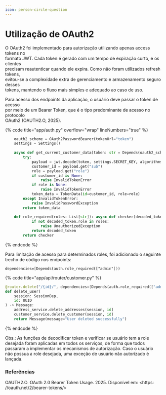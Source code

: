 ```yaml
---
icon: person-circle-question
---
```


# Utilização de OAuth2

O OAuth2 foi implementado para autorização utilizando apenas access tokens no\
formato JWT. Cada token é gerado com um tempo de expiração curto, e os clientes\
precisam reautenticar quando ele expira. Como não foram utilizados refresh tokens,\
evitou-se a complexidade extra de gerenciamento e armazenamento seguro desses\
tokens, mantendo o fluxo mais simples e adequado ao caso de uso.

Para acesso dos endpoints da aplicação, o usuário deve passar o token de acesso\
por meio de um Bearer Token, que é o tipo predominante de acesso no protocolo\
OAuth2 (OAUTH2.O, 2025).

{% code title="app/auth.py" overflow="wrap" lineNumbers="true" %}
```python
    oauth2_scheme = OAuth2PasswordBearer(tokenUrl="token")
    settings = Settings()
            
    async def get_current_customer_data(token: str = Depends(oauth2_scheme)) -> TokenData:
        try:
            payload = jwt.decode(token, settings.SECRET_KEY, algorithms=[settings.ALGORITHM])
            customer_id = payload.get("sub")
            role = payload.get("role")
            if customer_id is None:
                raise InvalidTokenError
            if role is None: 
                raise InvalidTokenError
            token_data = TokenData(id=customer_id, role=role)
        except InvalidTokenError:
            raise InvalidPasswordException
        return token_data
        
    def role_required(roles: List[str]): async def checker(decoded_token: TokenData = Depends(get_current_customer_data)):
            if not decoded_token.role in roles:
                raise UnauthorizedException
            return decoded_token
        return checker
```
{% endcode %}

Para limitação de acesso para determinados roles, foi adicionado o seguinte trecho de código nos endpoints:&#x20;

`dependencies=[Depends(auth.role_required(["admin"]))`

{% code title="app/api/router/customer.py" %}
```python
@router.delete("/{id}/", dependencies=[Depends(auth.role_required(["admin"]))])
def delete_user(
    session: SessionDep, 
    id: UUID
) -> Message:
    address_service.delete_addresses(session, id)
    customer_service.delete_customer(session, id)
    return Message(message="User deleted successfully")
```
{% endcode %}

Obs.: As funções de decodificar token e verificar se usuário tem a role desejada foram aplicadas em todos os serviços, de forma que todos passaram a implementar os mecanismos de autorização. Caso o usuário não possua a role desejada, uma exceção de usuário não autorizado é lançada.&#x20;

### Referências

OAUTH2.O. OAuth 2.0 Bearer Token Usage. 2025. Disponível em: \<https:\
//oauth.net/2/bearer-tokens/>
